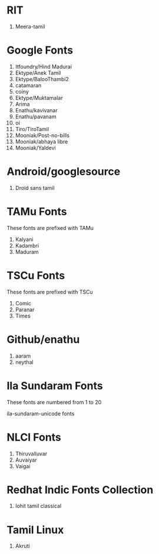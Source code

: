 # RIT

1. Meera-tamil

# Google Fonts

1. Itfoundry/Hind Madurai
2. Ektype/Anek Tamil
3. Ektype/BalooThambi2
4. catamaran
5. coiny
6. Ektype/Muktamalar
7. Arima
8. Enathu/kavivanar
9. Enathu/pavanam
10. oi
11. Tiro/TiroTamil
12. Mooniak/Post-no-bills
13. Mooniak/abhaya libre
14. Mooniak/Yaldevi

# Android/googlesource

1. Droid sans tamil

# TAMu Fonts

These fonts are prefixed with TAMu

1. Kalyani
2. Kadambri
3. Maduram

# TSCu Fonts

These fonts are prefixed with TSCu

1. Comic
2. Paranar
3. Times

# Github/enathu

1. aaram
2. neythal

# Ila Sundaram Fonts

These fonts are numbered from 1 to 20

ila-sundaram-unicode fonts

# NLCI Fonts

1. Thiruvalluvar
2. Auvaiyar
3. Vaigai

# Redhat Indic Fonts Collection

1. lohit tamil classical

# Tamil Linux

1. Akruti
